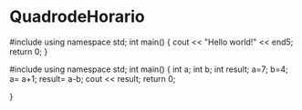 QuadrodeHorario
===============
#include <iostream> 
using namespace std; 
int main() 
{ 
cout << "Hello world!" << 
end5;
return 0; 
}

#include <iostream>
 using namespace std; 
int main() 
{ 
int a; 
int b;
int result; 
a=7;
b=4; 
a= a+1; 
result= a-b; 
cout << result; 
return 0; 


}


